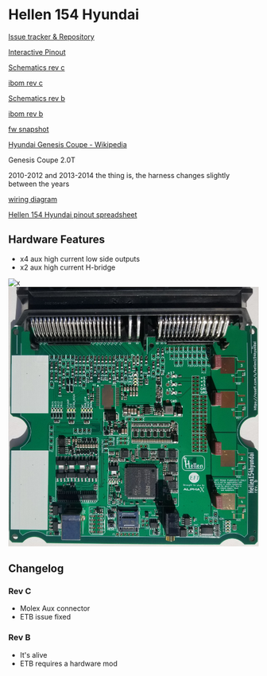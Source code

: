 # Hellen 154 Hyundai

[Issue tracker & Repository](https://github.com/rusefi/hellen154hyundai)

[Interactive Pinout](https://rusefi.com/docs/pinouts/hellen/hellen154hyundai/)

[Schematics rev c](Hardware/Hellen/hellen154hyundai-c-schematic.pdf)

[ibom rev c](https://rusefi.com/docs/ibom/hellen154hyundai-c-ibom.html)

[Schematics rev b](Hardware/Hellen/hellen154hyundai-b-schematic.pdf)

[ibom rev b](https://rusefi.com/docs/ibom/hellen154hyundai-b-ibom.html)

[fw snapshot](https://rusefi.com/build_server/rusefi_bundle_hellen154hyundai.zip)

[Hyundai Genesis Coupe - Wikipedia](https://en.wikipedia.org/wiki/Hyundai_Genesis_Coupe)

Genesis Coupe 2.0T

2010-2012
and 2013-2014
the thing is, the harness changes slightly between the years

[wiring diagram](Hyundai-Genesis-Coupe)

[Hellen 154 Hyundai pinout spreadsheet](https://docs.google.com/spreadsheets/d/14IxjitlEFrC2bSp0IRdNRyXZondlvw2CmJ3Q9DUdvyo)

## Hardware Features

* x4 aux high current low side outputs
* x2 aux high current H-bridge

![x](Hardware/Hellen/hellen154hyundai-rev-c.jpg)
![x](Hardware/Hellen/hellen154hyundai-rev-b.jpg)

## Changelog

### Rev C

* Molex Aux connector
* ETB issue fixed

### Rev B

* It's alive
* ETB requires a hardware mod
